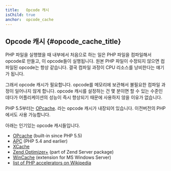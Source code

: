 ```yaml
---
title:   Opcode 캐시
isChild: true
anchor:  opcode_cache
---
```


## Opcode 캐시 {#opcode_cache_title}

PHP 파일을 실행했을 때 내부에서 처음으로 하는 일은 PHP 파일을 컴파일해서 opcode로 만들고, 이 opcode들이 실행됩니다.
원본 PHP 파일이 수정되지 않으면 컴파일된 opcode는 항상 같습니다. 결국 컴파일 과정이 CPU 리소스를 낭비한다는 얘기가
됩니다.

그래서 opcode 캐시가 필요합니다. opcode를 메모리에 보관해서 불필요한 컴파일 과정이 일어나지 않게 합니다. opcode 캐시를
설정하는 건 몇 분이면 할 수 있는 수준인데다가 어플리케이션의 성능이 즉시 향상되기 때문에 사용하지 않을 이유가 없습니다.

PHP 5.5부터는 [OPcache][opcache-book]. 라는 opcode 캐시가 내장되어 있습니다. 이전버전의 PHP에서도 사용 가능합니다.

아래는 인기있는 opcode 캐시들입니다.

* [OPcache][opcache-book] (built-in since PHP 5.5)
* [APC] (PHP 5.4 and earlier)
* [XCache]
* [Zend Optimizer+] (part of Zend Server package)
* [WinCache] (extension for MS Windows Server)
* [list of PHP accelerators on Wikipedia][PHP_accelerators]


[opcache-book]: http://php.net/book.opcache
[APC]: http://php.net/book.apc
[XCache]: http://xcache.lighttpd.net/
[Zend Optimizer+]: http://www.zend.com/products/server/
[WinCache]: http://www.iis.net/download/wincacheforphp
[PHP_accelerators]: http://en.wikipedia.org/wiki/List_of_PHP_accelerators